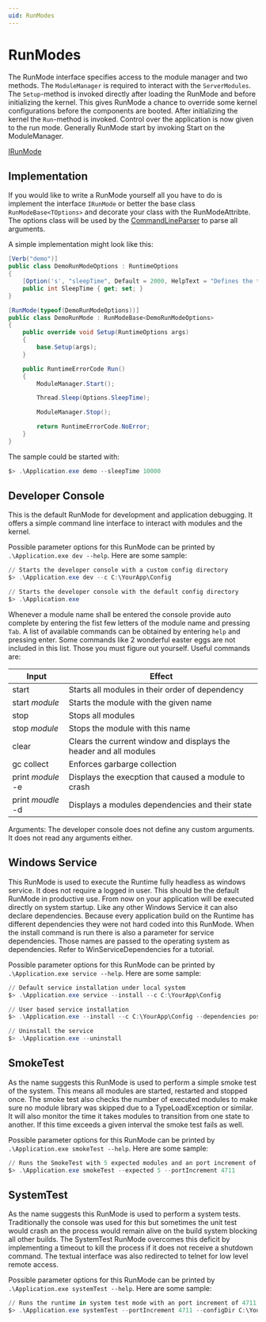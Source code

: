 ```yaml
---
uid: RunModes
---
```

# RunModes

The RunMode interface specifies access to the module manager and two methods. The `ModuleManager` is required to interact with the `ServerModules`. The `Setup`-method is invoked directly after loading the RunMode and before initializing the kernel. This gives RunMode a chance to override some kernel configurations before the components are booted. After initializing the kernel the `Run`-method is invoked. Control over the application is now given to the run mode. Generally RunMode start by invoking Start on the ModuleManager.

[IRunMode](xref:Moryx.Runtime.Kernel.IRunMode)

## Implementation

If you would like to write a RunMode yourself all you have to do is implement the interface `IRunMode` or better the base class `RunModeBase<TOptions>` and decorate your class with the RunModeAttribte.
The options class will be used by the [CommandLineParser](https://github.com/commandlineparser/commandline) to parse all arguments.

A simple implementation might look like this:

````cs
[Verb("demo")]
public class DemoRunModeOptions : RuntimeOptions
{
    [Option('s', "sleepTime", Default = 2000, HelpText = "Defines the time how long the runtime should run")]
    public int SleepTime { get; set; }
}

[RunMode(typeof(DemoRunModeOptions))]
public class DemoRunMode : RunModeBase<DemoRunModeOptions>
{
    public override void Setup(RuntimeOptions args)
    {
        base.Setup(args);
    }

    public RuntimeErrorCode Run()
    {
        ModuleManager.Start();

        Thread.Sleep(Options.SleepTime);

        ModuleManager.Stop();

        return RuntimeErrorCode.NoError;
    }
}
````

The sample could be started with:

````ps1
$> .\Application.exe demo --sleepTime 10000
````

## Developer Console

This is the default RunMode for development and application debugging. It offers a simple command line interface to interact with modules and the kernel.

Possible parameter options for this RunMode can be printed by `.\Application.exe dev --help`. Here are some sample:

````ps1
// Starts the developer console with a custom config directory
$> .\Application.exe dev --c C:\YourApp\Config

// Starts the developer console with the default config directory
$> .\Application.exe
````

Whenever a module name shall be entered the console provide auto complete by entering the fist few letters of the module name and pressing `Tab`. A list of available commands can be obtained by entering `help` and pressing enter. Some commands like 2 wonderful easter eggs are not included in this list. Those you must figure out yourself. Useful commands are:

| Input | Effect |
|-------|--------|
| start  | Starts all modules in their order of dependency |
| start *module* | Starts the module with the given name |
| stop | Stops all modules |
| stop *module* | Stops the module with this name |
| clear | Clears the current window and displays the header and all modules|
| gc collect | Enforces garbarge collection|
| print *module* -e | Displays the execption that caused a module to crash |
| print *moudle* -d | Displays a modules dependencies and their state |

Arguments: The developer console does not define any custom arguments. It does not read any arguments either.

## Windows Service

This RunMode is used to execute the Runtime fully headless as windows service. It does not require a logged in user. This should be the default RunMode in productive use. From now on your application will be executed directly on system startup.
Like any other Windows Service it can also declare dependencies. Because every application build on the Runtime has different dependencies they were not hard coded into this RunMode. When the install command is run there is also a parameter for service dependencies. Those names are passed to the operating system as dependencies. Refer to WinServiceDependencies for a tutorial.

Possible parameter options for this RunMode can be printed by `.\Application.exe service --help`. Here are some sample:

````ps1
// Default service installation under local system
$> .\Application.exe service --install --c C:\YourApp\Config

// User based service installation
$> .\Application.exe --install --c C:\YourApp\Config --dependencies postgresql-x64-11 --security User --user domain\JohnDoe --password secret

// Uninstall the service
$> .\Application.exe --uninstall
````

## SmokeTest

As the name suggests this RunMode is used to perform a simple smoke test of the system. This means all modules are started, restarted and stopped once. The smoke test also checks the number of executed modules to make sure no module library was skipped due to a TypeLoadException or similar. It will also monitor the time it takes modules to transition from one state to another. If this time exceeds a given interval the smoke test fails as well.

Possible parameter options for this RunMode can be printed by `.\Application.exe smokeTest --help`. Here are some sample:

````ps1
// Runs the SmokeTest with 5 expected modules and an port increment of 4711
$> .\Application.exe smokeTest --expected 5 --portIncrement 4711
````


## SystemTest

As the name suggests this RunMode is used to perform a system tests. Traditionally the console was used for this but sometimes the unit test would crash an the process would remain alive on the build system blocking all other builds. The SystemTest RunMode overcomes this deficit by implementing a timeout to kill the process if it does not receive a shutdown command. The textual interface was also redirected to telnet for low level remote access.

Possible parameter options for this RunMode can be printed by `.\Application.exe systemTest --help`. Here are some sample:

````ps1
// Runs the runtime in system test mode with an port increment of 4711 and a custom config folder
$> .\Application.exe systemTest --portIncrement 4711 --configDir C:\YourApp\Config
````
